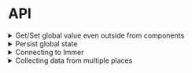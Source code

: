 # API



<details>
  <summary>Get/Set global value even outside from components</summary>

```ts
const NameStore = createStore({
  defaultValue: "",
}).addReducers({
  addSuffix: (state, suffix: string) => state + suffix
});

///....

NameStore.globally.getValue(); // returns current global value

NameStore.globally.setValue("newName"); // sets global value
// or pass a function
NameStore.globally.setValue(name => name + "$"); // adds dollar sign to global value

NameStore.globally.dispatch("addSuffix")("$");

const unsubscribe = NameStore.globally.subscribeToValueChange((name) => {
  console.log("name changed to", name);
});

NameStore.globally.registerValueSetter(() => Math.random() + ""); // when getValue is called, random name will be set to global state
```
</details>


<details>
  <summary>Persist global state</summary>

First, we need to use higher order function `staflyFactory`, which returns `createStore` function. This way, you can write the logic once and use custom creation of store anywhere. 

Somehwere in your file write
```ts

import { staflyFactory, AnyStafly } from "stafly";

export const createCustomStaflyStore = staflyFactory({
  onAfterCreation: (stafly, options: { storageKey?: string }) => { // we can receive custom options when stafly store will be created. Let's receive storageKey and make it optional
    if (options.storageKey) persistState(stafly, options.storageKey);
    // you can have other side effects too
  },
});

const persistState = (stafly: AnyStafly, key: string) => {
  const rawValue = localStorage.getItem(key);  // get value from storage
  if (rawValue !== null) {
    try {
      const value = JSON.parse(rawValue);
      stafly.globally.setValue(value); // update stafly store global value
    } catch (e) {}
  }
  stafly.globally.subscribeToValueChange((changedValue) => {
    localStorage.setItem(key, JSON.stringify(changedValue)); // update value in storage
  });
};
```

In other files, you can use `createCustomStaflyStore` function instead of `createStore` provided by default
```ts
import { createCustomStaflyStore } from "../custom-store";

const NameStore = createCustomStaflyStore({
  defaultValue: "",
  storageKey: "__name"
});
```
Now when we update global value in the NameStore, it will be saved in the localStorage on the key `__name`. When page is reloaded, value from localStorage will be preserved and set as global value

Using factory and onAfterCreation helper function, you can write any custom logic. For example, share state between tabs by notifying when storage value from other tab is changed and then hanle new data by updating store value.

</details>

<details>
  <summary>Connecting to Immer</summary>

First, let's use `staflyFactory` to get custom store creator function
```ts
import produce from "immer";
import { staflyFactory } from "stafly";

export const createCustomStaflyStore = staflyFactory({
  setterModifier: (modifierFn) => (value) => {
    if (value === null || typeof value !== "object") return modifierFn(value); // no need to call immer if the value is not an object
    return produce(value, modifierFn);
  },
});
```

```ts
import { createCustomStaflyStore } from "../custom-store";

const UserStore = createCustomStaflyStore({
  defaultValue: {
    firstname: "",
    lastname: ""
  }
});

// You won't need to worry about mutation after that at all
UserStore.globally.setValue(user => {
  user.firstname = "!!";
  return user; 
});
```
Same goes to reducers. setterModifier will affect there too.

</details>

</details>

<details>
  <summary>Collecting data from multiple places</summary>

You might have an array of uncontrollable components and need to collect data from them.
```ts
import { createStore } from "stafly";

const NamesStore = createStore({
  defaultValue: [] as string[],
}).asArray();

```

Then, in the children, you can use all the hooks by index

```ts
const Descendant = ({ index }) => {
  const [name, setName] = useState("");

  NameStore.useKey(index).useSetValue(name);

  // rest component...

```

That's it! Whenever you will try to get the value from the store, you will get it!

Now, if you want to use object instead of `asArray`, you `asMultiKey`:

```ts

const NamesStore = createStore({
  defaultValue: {} as Record<string, string>,
}).asMultiKey();
```
```ts
const Item = ({ id }) => {
  const [name, setName] = useState("");

  NameStore.useKey(id).useSetValue(name);

  // rest component...

```

You can set reducers for elements too.

```ts
const NameStore = createStore({
  defaultValue: [] as string[],
}).asArray()
  .addKeyReducers({
    addSuffix: (index, value, suffix: string) => {
      return value + suffix;
    },
  });
```

```ts
const Item = ({ index }) => {
  const [name, setName] = useState("");

  const addSuffix = NameStore.useKey(index).useDispatcher("addSuffix");
  
  const addDollarSign = () => handleAddPrefix("$");

  // rest component...
```
</details>
